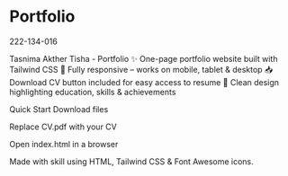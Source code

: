 # Portfolio
222-134-016

Tasnima Akther Tisha - Portfolio
✨ One-page portfolio website built with Tailwind CSS
📱 Fully responsive – works on mobile, tablet & desktop
📥 Download CV button included for easy access to resume
🎯 Clean design highlighting education, skills & achievements

Quick Start
Download files

Replace CV.pdf with your CV

Open index.html in a browser

Made with skill using HTML, Tailwind CSS & Font Awesome icons.
